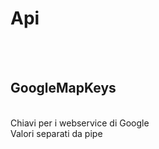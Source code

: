 # Api

<br><br> 

GoogleMapKeys 
---
<br> Chiavi per i webservice di Google <br> 
Valori separati da pipe <br> 
 <br>
<ul> 
</ul>

